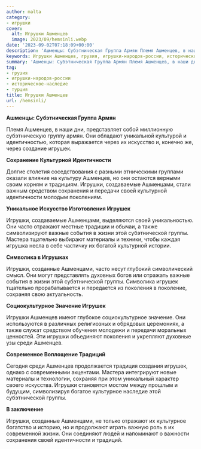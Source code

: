 ```yaml
---
author: malta
category:
- игрушки
cover:
  alt: Игрушки Ашменцев
  image: 2023/09/hemsinli.webp
date: '2023-09-02T07:18:09+00:00'
description: 'Ашменцы: Субэтническая Группа Армян Племя Ашменцев, в наши дни, представляет собой миллионную субэтническую группу армян. Они обладают уникальной...'
keywords: Игрушки Ашменцев, грузия, игрушки-народов-россии, историческое-наследие, турция, игрушки, ашменцев, игрушек, ашменцами, культурной, идентичности, своей, жизни, субэтнической, группы, армян, искусство, создаваемые, средством, сохранения
summary: 'Ашменцы: Субэтническая Группа Армян Племя Ашменцев, в наши дни, представляет собой миллионную субэтническую группу армян. Они обладают уникальной...'
tag:
- грузия
- игрушки-народов-россии
- историческое-наследие
- турция
title: Игрушки Ашменцев
url: /hemsinli/
---
```


**Ашменцы: Субэтническая Группа Армян**

Племя Ашменцев, в наши дни, представляет собой миллионную субэтническую группу армян. Они обладают уникальной культурой и идентичностью, которая выражается через их искусство и, конечно же, через создание игрушек.

**Сохранение Культурной Идентичности**

Долгие столетия соседствования с разными этническими группами оказали влияние на культуру Ашменцев, но они остаются верными своим корням и традициям. Игрушки, создаваемые Ашменцами, стали важным средством сохранения и передачи своей культурной идентичности молодым поколениям.

**Уникальное Искусство Изготовления Игрушек**

Игрушки, создаваемые Ашменцами, выделяются своей уникальностью. Они часто отражают местные традиции и обычаи, а также символизируют важные события в жизни этой субэтнической группы. Мастера тщательно выбирают материалы и техники, чтобы каждая игрушка несла в себе частичку их богатой культурной истории.

**Символика в Игрушках**

Игрушки, созданные Ашменцами, часто несут глубокий символический смысл. Они могут представлять духовных богов или отражать важные события в жизни этой субэтнической группы. Символика игрушек тщательно прорабатывается и передается из поколения в поколение, сохраняя свою актуальность.

**Социокультурное Значение Игрушек**

Игрушки Ашменцев имеют глубокое социокультурное значение. Они используются в различных религиозных и обрядовых церемониях, а также служат средством обучения молодежи и передачи моральных ценностей. Эти игрушки объединяют поколения и укрепляют духовные узы среди Ашменцев.

**Современное Воплощение Традиций**

Сегодня среди Ашменцев продолжается традиция создания игрушек, однако с современными акцентами. Мастера интегрируют новые материалы и технологии, сохраняя при этом уникальный характер своего искусства. Игрушки становятся мостом между прошлым и будущим, символизируя богатое культурное наследие этой субэтнической группы.

**В заключение**

Игрушки, созданные Ашменцами, не только отражают их культурное богатство и историю, но и продолжают играть важную роль в их современной жизни. Они соединяют людей и напоминают о важности сохранения своей идентичности и традиций.